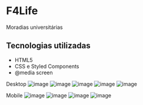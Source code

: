 # F4Life
Moradias universitárias 

<h2>Tecnologias utilizadas</h2>

<ul>
  <li>HTML5 
  <li>CSS e Styled Components 
  <li>@media screen

</ul>

Desktop
![image](https://user-images.githubusercontent.com/88106798/141389701-59cfcab1-8af3-473e-9010-927f35657db2.png)
![image](https://user-images.githubusercontent.com/88106798/141389720-085e310d-253a-4cde-9192-b545668cabdc.png)
![image](https://user-images.githubusercontent.com/88106798/141389746-a43914e9-9026-4b86-abad-571b006d167c.png)
![image](https://user-images.githubusercontent.com/88106798/141389768-5a1b6291-0ecb-446a-9a82-d64685d7843a.png)
![image](https://user-images.githubusercontent.com/88106798/141389780-c91f3f92-b3c7-4c31-9fd6-906394664b6c.png)

Mobile
![image](https://user-images.githubusercontent.com/88106798/141389857-e5c99aae-d4fd-474e-883a-74b0e3f4a0be.png)
![image](https://user-images.githubusercontent.com/88106798/141389871-d5db911e-6971-48e3-b280-31bcdfbab7f3.png)
![image](https://user-images.githubusercontent.com/88106798/141389878-873e069f-a569-45f9-9fab-3ba0fa474e9c.png)
![image](https://user-images.githubusercontent.com/88106798/141389886-62ed207a-800b-4f33-9828-9a6afe702248.png)





